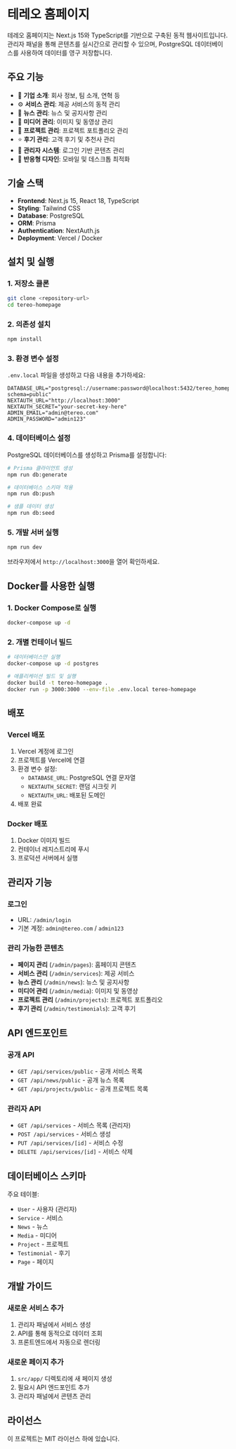 # 테레오 홈페이지

테레오 홈페이지는 Next.js 15와 TypeScript를 기반으로 구축된 동적 웹사이트입니다. 관리자 패널을 통해 콘텐츠를 실시간으로 관리할 수 있으며, PostgreSQL 데이터베이스를 사용하여 데이터를 영구 저장합니다.

## 주요 기능

- 🏢 **기업 소개**: 회사 정보, 팀 소개, 연혁 등
- ⚙️ **서비스 관리**: 제공 서비스의 동적 관리
- 📰 **뉴스 관리**: 뉴스 및 공지사항 관리
- 🎥 **미디어 관리**: 이미지 및 동영상 관리
- 💼 **프로젝트 관리**: 프로젝트 포트폴리오 관리
- ⭐ **후기 관리**: 고객 후기 및 추천사 관리
- 🔐 **관리자 시스템**: 로그인 기반 콘텐츠 관리
- 📱 **반응형 디자인**: 모바일 및 데스크톱 최적화

## 기술 스택

- **Frontend**: Next.js 15, React 18, TypeScript
- **Styling**: Tailwind CSS
- **Database**: PostgreSQL
- **ORM**: Prisma
- **Authentication**: NextAuth.js
- **Deployment**: Vercel / Docker

## 설치 및 실행

### 1. 저장소 클론

```bash
git clone <repository-url>
cd tereo-homepage
```

### 2. 의존성 설치

```bash
npm install
```

### 3. 환경 변수 설정

`.env.local` 파일을 생성하고 다음 내용을 추가하세요:

```env
DATABASE_URL="postgresql://username:password@localhost:5432/tereo_homepage?schema=public"
NEXTAUTH_URL="http://localhost:3000"
NEXTAUTH_SECRET="your-secret-key-here"
ADMIN_EMAIL="admin@tereo.com"
ADMIN_PASSWORD="admin123"
```

### 4. 데이터베이스 설정

PostgreSQL 데이터베이스를 생성하고 Prisma를 설정합니다:

```bash
# Prisma 클라이언트 생성
npm run db:generate

# 데이터베이스 스키마 적용
npm run db:push

# 샘플 데이터 생성
npm run db:seed
```

### 5. 개발 서버 실행

```bash
npm run dev
```

브라우저에서 `http://localhost:3000`을 열어 확인하세요.

## Docker를 사용한 실행

### 1. Docker Compose로 실행

```bash
docker-compose up -d
```

### 2. 개별 컨테이너 빌드

```bash
# 데이터베이스만 실행
docker-compose up -d postgres

# 애플리케이션 빌드 및 실행
docker build -t tereo-homepage .
docker run -p 3000:3000 --env-file .env.local tereo-homepage
```

## 배포

### Vercel 배포

1. Vercel 계정에 로그인
2. 프로젝트를 Vercel에 연결
3. 환경 변수 설정:
   - `DATABASE_URL`: PostgreSQL 연결 문자열
   - `NEXTAUTH_SECRET`: 랜덤 시크릿 키
   - `NEXTAUTH_URL`: 배포된 도메인
4. 배포 완료

### Docker 배포

1. Docker 이미지 빌드
2. 컨테이너 레지스트리에 푸시
3. 프로덕션 서버에서 실행

## 관리자 기능

### 로그인

- URL: `/admin/login`
- 기본 계정: `admin@tereo.com` / `admin123`

### 관리 가능한 콘텐츠

- **페이지 관리** (`/admin/pages`): 홈페이지 콘텐츠
- **서비스 관리** (`/admin/services`): 제공 서비스
- **뉴스 관리** (`/admin/news`): 뉴스 및 공지사항
- **미디어 관리** (`/admin/media`): 이미지 및 동영상
- **프로젝트 관리** (`/admin/projects`): 프로젝트 포트폴리오
- **후기 관리** (`/admin/testimonials`): 고객 후기

## API 엔드포인트

### 공개 API

- `GET /api/services/public` - 공개 서비스 목록
- `GET /api/news/public` - 공개 뉴스 목록
- `GET /api/projects/public` - 공개 프로젝트 목록

### 관리자 API

- `GET /api/services` - 서비스 목록 (관리자)
- `POST /api/services` - 서비스 생성
- `PUT /api/services/[id]` - 서비스 수정
- `DELETE /api/services/[id]` - 서비스 삭제

## 데이터베이스 스키마

주요 테이블:
- `User` - 사용자 (관리자)
- `Service` - 서비스
- `News` - 뉴스
- `Media` - 미디어
- `Project` - 프로젝트
- `Testimonial` - 후기
- `Page` - 페이지

## 개발 가이드

### 새로운 서비스 추가

1. 관리자 패널에서 서비스 생성
2. API를 통해 동적으로 데이터 조회
3. 프론트엔드에서 자동으로 렌더링

### 새로운 페이지 추가

1. `src/app/` 디렉토리에 새 페이지 생성
2. 필요시 API 엔드포인트 추가
3. 관리자 패널에서 콘텐츠 관리

## 라이선스

이 프로젝트는 MIT 라이선스 하에 있습니다.